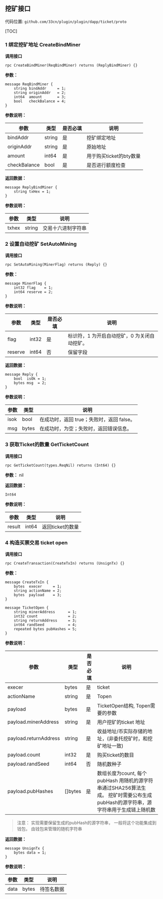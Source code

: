 ## 挖矿接口
代码位置: `github.com/33cn/plugin/plugin/dapp/ticket/proto`

[TOC]
### 1 绑定挖矿地址 CreateBindMiner
**调用接口**
```
rpc CreateBindMiner(ReqBindMiner) returns (ReplyBindMiner) {}
```
**参数：**
```
message ReqBindMiner {
    string bindAddr     = 1;
    string originAddr   = 2;
    int64  amount       = 3;
    bool   checkBalance = 4;
}
```

**参数说明：**

|参数|类型|是否必填|说明|
|----|----|----|----|
|bindAddr|string|是|挖矿绑定地址|
|originAddr|string|是|原始地址|
|amount|int64|是|用于购买ticket的bty数量|
|checkBalance|bool|是|是否进行额度检查|

**返回数据：**
```
message ReplyBindMiner {
    string txHex = 1;
}
```

**参数说明：**

|参数|类型|说明|
|----|----|----|
|txhex|string|交易十六进制字符串|

### 2 设置自动挖矿 SetAutoMining
**调用接口**
```
rpc SetAutoMining(MinerFlag) returns (Reply) {}
```
**参数：**
```
message MinerFlag {
    int32 flag    = 1;
    int64 reserve = 2;
}
```

**参数说明：**

|参数|类型|是否必填|说明|
|----|----|----|----|
|flag|int32|是|标识符，1 为开启自动挖矿，0 为关闭自动挖矿。|
|reserve|int64|否|保留字段|

**返回数据：**
```
message Reply {
    bool  isOk = 1;
    bytes msg  = 2;
}
```

**参数说明：**

|参数|类型|说明|
|----|----|----|
|isok|bool|在成功时，返回 true；失败时，返回 false。|
|msg|bytes|在成功时，为空；失败时，返回错误信息。|

### 3 获取Ticket的数量 GetTicketCount
**调用接口**
```
rpc GetTicketCount(types.ReqNil) returns (Int64) {}
```
**参数：**
nil

**返回数据：**
```
Int64
```

**参数说明：**

|参数|类型|说明|
|----|----|----|
|result|int64|返回ticket的数量|

### 4 构造买票交易 ticket open
**调用接口**
```
rpc CreateTransaction(CreateTxIn) returns (UnsignTx) {}
```
**参数：**
```
message CreateTxIn {
    bytes  execer     = 1;
    string actionName = 2;
    bytes  payload    = 3;
}

message TicketOpen {
    string minerAddress      = 1;
    int32 count              = 2;
    string returnAddress     = 3;
    int64 randSeed           = 4;
    repeated bytes pubHashes = 5;
}
```

**参数说明：**

|参数|类型|是否必填|说明|
|----|----|----|----|
|execer|bytes|是|ticket|
|actionName|string|是|Topen|
|payload|bytes|是|TicketOpen结构, Topen需要的参数|
|payload.minerAddress|string|是|用户挖矿的ticket 地址|
|payload.returnAddress|string|是| 收益地址/币实际存储的地址，(非委托挖矿时，和挖矿地址一致) |
|payload.count|int32|是|购买ticket的数目|
|payload.randSeed|int64|否|随机数种子|
|payload.pubHashes|[]bytes|是| 数组长度为count, 每个pubHash 用随机的源字符串通过SHA256算法生成。 挖矿时需要公布生成pubHash的源字符串，源字符串用于生成链上随机数 |

> 注意： 实现需要保留生成的pubHash的源字符串， 一般将这个功能集成到钱包， 由钱包来管理的随机字符串

**返回数据：**
```
message UnsignTx {
    bytes data = 1;
}
```
**参数说明：**

|参数|类型|说明|
|----|----|----|
|data|bytes|待签名数据|